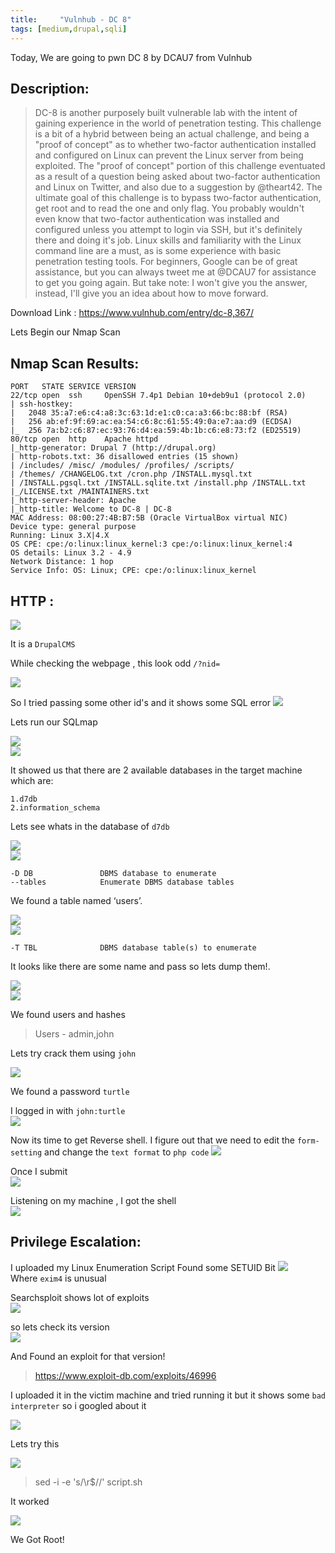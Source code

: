 ```yaml
---
title:     "Vulnhub - DC 8"
tags: [medium,drupal,sqli]
---
```


Today, We are going to pwn DC 8 by DCAU7 from Vulnhub


## Description:
>DC-8 is another purposely built vulnerable lab with the intent of gaining experience in the world of penetration testing.
This challenge is a bit of a hybrid between being an actual  challenge, and being a "proof of concept" as to whether two-factor  authentication installed and configured on Linux can prevent the Linux  server from being exploited.
The "proof of concept" portion of this challenge eventuated as a  result of a question being asked about two-factor authentication and  Linux on Twitter, and also due to a suggestion by @theart42.
The ultimate goal of this challenge is to bypass two-factor authentication, get root and to read the one and only flag.
You probably wouldn't even know that two-factor authentication was  installed and configured unless you attempt to login via SSH, but it's  definitely there and doing it's job.
Linux skills and familiarity with the Linux command line are a must, as is some experience with basic penetration testing tools.
For beginners, Google can be of great assistance, but you can always  tweet me at @DCAU7 for assistance to get you going again. But take note:  I won't give you the answer, instead, I'll give you an idea about how  to move forward.

Download Link : <https://www.vulnhub.com/entry/dc-8,367/>

Lets Begin our Nmap Scan

## Nmap Scan Results:
```
PORT   STATE SERVICE VERSION
22/tcp open  ssh     OpenSSH 7.4p1 Debian 10+deb9u1 (protocol 2.0)
| ssh-hostkey: 
|   2048 35:a7:e6:c4:a8:3c:63:1d:e1:c0:ca:a3:66:bc:88:bf (RSA)
|   256 ab:ef:9f:69:ac:ea:54:c6:8c:61:55:49:0a:e7:aa:d9 (ECDSA)
|_  256 7a:b2:c6:87:ec:93:76:d4:ea:59:4b:1b:c6:e8:73:f2 (ED25519)
80/tcp open  http    Apache httpd
|_http-generator: Drupal 7 (http://drupal.org)
| http-robots.txt: 36 disallowed entries (15 shown)
| /includes/ /misc/ /modules/ /profiles/ /scripts/ 
| /themes/ /CHANGELOG.txt /cron.php /INSTALL.mysql.txt 
| /INSTALL.pgsql.txt /INSTALL.sqlite.txt /install.php /INSTALL.txt 
|_/LICENSE.txt /MAINTAINERS.txt
|_http-server-header: Apache
|_http-title: Welcome to DC-8 | DC-8
MAC Address: 08:00:27:4B:B7:5B (Oracle VirtualBox virtual NIC)
Device type: general purpose
Running: Linux 3.X|4.X
OS CPE: cpe:/o:linux:linux_kernel:3 cpe:/o:linux:linux_kernel:4
OS details: Linux 3.2 - 4.9
Network Distance: 1 hop
Service Info: OS: Linux; CPE: cpe:/o:linux:linux_kernel
```

## HTTP :

![](https://raw.githubusercontent.com/0xw0lf/0xw0lf.github.io/master/img/dc8/1.png)

It is a ``DrupalCMS``

While checking the webpage , this look odd ``/?nid=``

![](https://raw.githubusercontent.com/0xw0lf/0xw0lf.github.io/master/img/dc8/2.png)

So I tried passing some other id's and it shows some SQL error
![](https://raw.githubusercontent.com/0xw0lf/0xw0lf.github.io/master/img/dc8/3.png)

Lets run our SQLmap

![](https://raw.githubusercontent.com/0xw0lf/0xw0lf.github.io/master/img/dc8/4.png)<br/>
![](https://raw.githubusercontent.com/0xw0lf/0xw0lf.github.io/master/img/dc8/5.png)

It showed us that there are 2 available databases in the target machine which are:

```
1.d7db
2.information_schema
```

Lets see whats in the database of ``d7db``

![](https://raw.githubusercontent.com/0xw0lf/0xw0lf.github.io/master/img/dc8/6.png)<br/>
![](https://raw.githubusercontent.com/0xw0lf/0xw0lf.github.io/master/img/dc8/7.png)

```
-D DB               DBMS database to enumerate
--tables            Enumerate DBMS database tables
```
We found a table named ‘users’.

![](https://raw.githubusercontent.com/0xw0lf/0xw0lf.github.io/master/img/dc8/8.png)<br/>
![](https://raw.githubusercontent.com/0xw0lf/0xw0lf.github.io/master/img/dc8/9.png)

`` -T TBL              DBMS database table(s) to enumerate ``

It looks like there are some name and pass so lets dump them!.

![](https://raw.githubusercontent.com/0xw0lf/0xw0lf.github.io/master/img/dc8/10.png)<br/>
![](https://raw.githubusercontent.com/0xw0lf/0xw0lf.github.io/master/img/dc8/11.png)

We found users and hashes 
> Users - admin,john

Lets try crack them using ``john``

![](https://raw.githubusercontent.com/0xw0lf/0xw0lf.github.io/master/img/dc8/12.png)

We found a password ``turtle``

I logged in with ``john:turtle``<br/>
![](https://raw.githubusercontent.com/0xw0lf/0xw0lf.github.io/master/img/dc8/13.png)

Now its time to get Reverse shell. I figure out that we need to edit the ``form-setting`` and change the ``text format`` to ``php code``
![](https://raw.githubusercontent.com/0xw0lf/0xw0lf.github.io/master/img/dc8/14.png)

Once I submit<br/>
![](https://raw.githubusercontent.com/0xw0lf/0xw0lf.github.io/master/img/dc8/15.png)

Listening on my machine , I got the shell<br/>
![](https://raw.githubusercontent.com/0xw0lf/0xw0lf.github.io/master/img/dc8/16.png)

## Privilege Escalation:

I uploaded my Linux Enumeration Script 
Found some SETUID Bit
![](https://raw.githubusercontent.com/0xw0lf/0xw0lf.github.io/master/img/dc8/17.png)<br/>
Where ``exim4`` is unusual
 
Searchsploit shows lot of exploits <br/>
![](https://raw.githubusercontent.com/0xw0lf/0xw0lf.github.io/master/img/dc8/18.png)

so lets check its version<br/>
![](https://raw.githubusercontent.com/0xw0lf/0xw0lf.github.io/master/img/dc8/19.png)

And Found an exploit for that version!<br/>
>https://www.exploit-db.com/exploits/46996

I uploaded it in the victim machine and tried running it but it shows some ``bad interpreter`` so i googled about it

![](https://raw.githubusercontent.com/0xw0lf/0xw0lf.github.io/master/img/dc8/20.png)

Lets try this 

![](https://raw.githubusercontent.com/0xw0lf/0xw0lf.github.io/master/img/dc8/21.png)

>sed -i -e 's/\r$//' script.sh

It worked 

![](https://raw.githubusercontent.com/0xw0lf/0xw0lf.github.io/master/img/dc8/22.png)


We Got Root!


